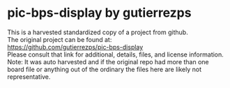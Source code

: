 
# pic-bps-display by gutierrezps  
This is a harvested standardized copy of a project from github.  
The original project can be found at:  
https://github.com/gutierrezps/pic-bps-display  
Please consult that link for additional, details, files, and license information.  
Note: It was auto harvested and if the original repo had more than one board file or anything out of the ordinary the files here are likely not representative.  
    